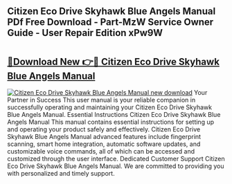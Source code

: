 ## Citizen Eco Drive Skyhawk Blue Angels Manual PDf Free Download - Part-MzW Service Owner Guide - User Repair Edition xPw9W

# <h2><a href="http://bc59518.oget.top/?id=Citizen+Eco+Drive+Skyhawk+Blue+Angels+Manual">🔗Download New 👉🔴 Citizen Eco Drive Skyhawk Blue Angels Manual</a></h2>

[![Citizen Eco Drive Skyhawk Blue Angels Manual new download](https://i.imgur.com/5g1atiW.png)](http://bc59518.oget.top/?id=Citizen+Eco+Drive+Skyhawk+Blue+Angels+Manual)
Your Partner in Success This user manual is your reliable companion in successfully operating and maintaining your Citizen Eco Drive Skyhawk Blue Angels Manual. Essential Instructions Citizen Eco Drive Skyhawk Blue Angels Manual This manual contains essential instructions for setting up and operating your product safely and effectively. Citizen Eco Drive Skyhawk Blue Angels Manual advanced features include fingerprint scanning, smart home integration, automatic software updates, and customizable voice commands, all of which can be accessed and customized through the user interface. Dedicated Customer Support Citizen Eco Drive Skyhawk Blue Angels Manual. We are committed to providing you with personalized and timely support.
